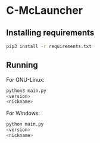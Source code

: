 # C-McLauncher

## Installing requirements
```bash
pip3 install -r requirements.txt
```

## Running
For GNU-Linux:
```bash
python3 main.py
<version>
<nickname>
```
For Windows:
```bash
python main.py
<version>
<nickname>
```
